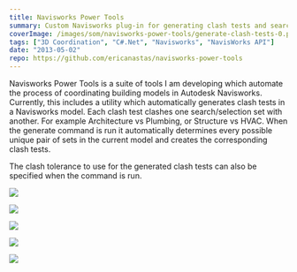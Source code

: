 ```yaml
---
title: Navisworks Power Tools
summary: Custom Navisworks plug-in for generating clash tests and search sets
coverImage: /images/som/navisworks-power-tools/generate-clash-tests-0.png
tags: ["3D Coordination", "C#.Net", "Navisworks", "NavisWorks API"]
date: "2013-05-02"
repo: https://github.com/ericanastas/navisworks-power-tools
---
```


Navisworks Power Tools is a suite of tools I am developing which automate the process of coordinating building models in Autodesk Navisworks. Currently, this includes a utility which automatically generates clash tests in a Navisworks model. Each clash test clashes one search/selection set with another. For example Architecture vs Plumbing, or Structure vs HVAC. When the generate command is run it automatically determines every possible unique pair of sets in the current model and creates the corresponding clash tests.

The clash tolerance to use for the generated clash tests can also be specified when the command is run.

![](/images/som/navisworks-power-tools/generate-clash-tests-0.png)

![](/images/som/navisworks-power-tools/generate-clash-tests-1.png)

![](/images/som/navisworks-power-tools/generate-clash-tests-2.png)

![](/images/som/navisworks-power-tools/generate-clash-tests-3.png)

![](/images/som/navisworks-power-tools/generate-clash-tests-4.png)
